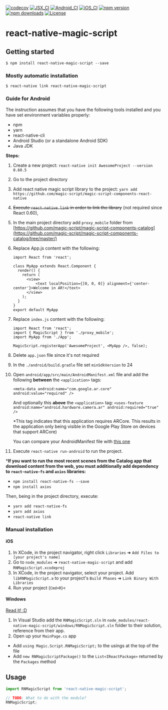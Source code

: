 [![codecov](https://codecov.io/gh/magic-script/magic-script-components-react-native/branch/master/graph/badge.svg?token=gZKfulNJa4)](https://codecov.io/gh/magic-script/magic-script-components-react-native)
[![JSX_CI](https://github.com/magic-script/magic-script-components-react-native/workflows/UTs_JSX_master/badge.svg)](https://github.com/magic-script/magic-script-components-react-native/actions)
[![Android_CI](https://github.com/magic-script/magic-script-components-react-native/workflows/UTs_Android_master/badge.svg)](https://github.com/magic-script/magic-script-components-react-native/actions)
[![iOS_CI](https://github.com/magic-script/magic-script-components-react-native/workflows/UTs_iOS_master/badge.svg)](https://github.com/magic-script/magic-script-components-react-native/actions)
[![npm version](https://badge.fury.io/js/magic-script-components-react-native.svg)](https://badge.fury.io/js/magic-script-components-react-native)
[![npm downloads](https://img.shields.io/npm/dt/magic-script-components-react-native.svg)](https://www.npmjs.com/package/magic-script-components-react-native)
[![License](https://img.shields.io/:license-Apache%202.0-blue.svg)](LICENSE)


# react-native-magic-script

## Getting started

`$ npm install react-native-magic-script --save`

### Mostly automatic installation

`$ react-native link react-native-magic-script`


### Guide for Android

The instruction assumes that you have the following tools installed and you have set environment variables properly:
- npm
- yarn
- react-native-cli
- Android Studio (or a standalone Android SDK)
- Java JDK

**Steps:**
1. Create a new project: 
`react-native init AwesomeProject --version 0.60.5`
2. Go to the project directory
3. Add react native magic script library to the project:
	 `yarn add https://github.com/magic-script/magic-script-components-react-native`
4. ~~Execute `react-native link` in order to link the library~~ (not required since React 0.60),
5. In the main project directory add `proxy_mobile` folder from [https://github.com/magic-script/magic-script-components-catalog](https://github.com/magic-script/magic-script-components-catalog/tree/master/)
6. Replace App.js content with the following:
	```
	import React from 'react';

	class MyApp extends React.Component {
	  render() {
	    return (
	      <view>
	          <text localPosition={[0, 0, 0]} alignment={'center-center'}>Welcome in AR!</text>
	      </view>
	    );
	  }
	}
	export default MyApp
	
	```

7. Replace `index.js` content with the following:
	```
	import React from 'react';
	import { MagicScript } from './proxy_mobile';
	import MyApp from './App';

	MagicScript.registerApp('AwesomeProject', <MyApp />, false);
	
	```

8. Delete `app.json` file since it's not required
9. In the `./android/build.gradle` file set `minSdkVersion` to 24
10. Open `android/app/src/main/AndroidManifest.xml` file and add the following **between** the `<application>` tags:

	`<meta-data
    android:name="com.google.ar.core"
    android:value="required" />`

	And optionally this **above** the `<application>` tag:
	`<uses-feature
        android:name="android.hardware.camera.ar"
        android:required="true" />`
        
	*This tag indicates that this application requires ARCore. This results in the application
only being visible in the Google Play Store on devices that support ARCore)

	You can compare your AndroidManifest file with [this one](https://github.com/magic-script/magic-script-components-catalog/blob/master/android/app/src/main/AndroidManifest.xml)

11. Execute `react-native run-android` to run the project.

***If you want to run the most recent scenes from the Catalog app that download content from the web, you must additionally add dependency to `react-native-fs` and `axios` libraries:**

- `npm install react-native-fs --save`
- `npm install axios`

Then, being in the project directory, execute:
- `yarn add react-native-fs`
- `yarn add axios`
- `react-native link`


### Manual installation

#### iOS

1. In XCode, in the project navigator, right click `Libraries` ➜ `Add Files to [your project's name]`
2. Go to `node_modules` ➜ `react-native-magic-script` and add `RNMagicScript.xcodeproj`
3. In XCode, in the project navigator, select your project. Add `libRNMagicScript.a` to your project's `Build Phases` ➜ `Link Binary With Libraries`
4. Run your project (`Cmd+R`)<


#### Windows
[Read it! :D](https://github.com/ReactWindows/react-native)

1. In Visual Studio add the `RNMagicScript.sln` in `node_modules/react-native-magic-script/windows/RNMagicScript.sln` folder to their solution, reference from their app.
2. Open up your `MainPage.cs` app
  - Add `using Magic.Script.RNMagicScript;` to the usings at the top of the file
  - Add `new RNMagicScriptPackage()` to the `List<IReactPackage>` returned by the `Packages` method


## Usage
```javascript
import RNMagicScript from 'react-native-magic-script';

// TODO: What to do with the module?
RNMagicScript;
```
  
